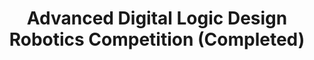 ---
layout: post
title: Advanced Digital Logic Design Robotics Competition (Completed)
order: 3
description:   
    Using parts supplied by the professor, I manufactured, tested, and coded in Quartus a robot to complete an obstacle course in the shortest amount of time. This was done with a very limited CPLD, so optimizing the space was crucial. On competition day, my robot performed admirably, qualifying to the final round.
skills: 
  - Quartus
  - VHDL
  - Soldering
  - Manufacturing
  - Finite State Machine Optimization


main-image: /Robot.jpg
---